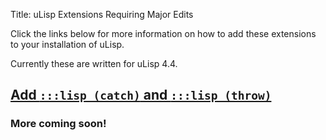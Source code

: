 Title: uLisp Extensions Requiring Major Edits

Click the links below for more information on how to add these extensions to your installation of uLisp.

Currently these are written for uLisp 4.4.

## [Add `:::lisp (catch)` and `:::lisp (throw)`]({filename}ulisp_howto/catch_throw.md)

### More coming soon!
